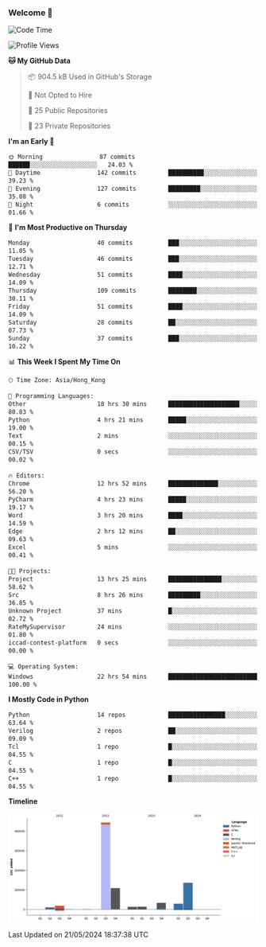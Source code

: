 ### Welcome 👋

<!--START_SECTION:waka-->
![Code Time](http://img.shields.io/badge/Code%20Time-49%20hrs%2025%20mins-blue)

![Profile Views](http://img.shields.io/badge/Profile%20Views-172-blue)

**🐱 My GitHub Data** 

> 📦 904.5 kB Used in GitHub's Storage 
 > 
> 🚫 Not Opted to Hire
 > 
> 📜 25 Public Repositories 
 > 
> 🔑 23 Private Repositories 
 > 
**I'm an Early 🐤** 

```text
🌞 Morning                87 commits          ██████░░░░░░░░░░░░░░░░░░░   24.03 % 
🌆 Daytime                142 commits         ██████████░░░░░░░░░░░░░░░   39.23 % 
🌃 Evening                127 commits         █████████░░░░░░░░░░░░░░░░   35.08 % 
🌙 Night                  6 commits           ░░░░░░░░░░░░░░░░░░░░░░░░░   01.66 % 
```
📅 **I'm Most Productive on Thursday** 

```text
Monday                   40 commits          ███░░░░░░░░░░░░░░░░░░░░░░   11.05 % 
Tuesday                  46 commits          ███░░░░░░░░░░░░░░░░░░░░░░   12.71 % 
Wednesday                51 commits          ████░░░░░░░░░░░░░░░░░░░░░   14.09 % 
Thursday                 109 commits         ████████░░░░░░░░░░░░░░░░░   30.11 % 
Friday                   51 commits          ████░░░░░░░░░░░░░░░░░░░░░   14.09 % 
Saturday                 28 commits          ██░░░░░░░░░░░░░░░░░░░░░░░   07.73 % 
Sunday                   37 commits          ███░░░░░░░░░░░░░░░░░░░░░░   10.22 % 
```


📊 **This Week I Spent My Time On** 

```text
🕑︎ Time Zone: Asia/Hong_Kong

💬 Programming Languages: 
Other                    18 hrs 30 mins      ████████████████████░░░░░   80.83 % 
Python                   4 hrs 21 mins       █████░░░░░░░░░░░░░░░░░░░░   19.00 % 
Text                     2 mins              ░░░░░░░░░░░░░░░░░░░░░░░░░   00.15 % 
CSV/TSV                  0 secs              ░░░░░░░░░░░░░░░░░░░░░░░░░   00.02 % 

🔥 Editors: 
Chrome                   12 hrs 52 mins      ██████████████░░░░░░░░░░░   56.20 % 
PyCharm                  4 hrs 23 mins       █████░░░░░░░░░░░░░░░░░░░░   19.17 % 
Word                     3 hrs 20 mins       ████░░░░░░░░░░░░░░░░░░░░░   14.59 % 
Edge                     2 hrs 12 mins       ██░░░░░░░░░░░░░░░░░░░░░░░   09.63 % 
Excel                    5 mins              ░░░░░░░░░░░░░░░░░░░░░░░░░   00.41 % 

🐱‍💻 Projects: 
Project                  13 hrs 25 mins      ███████████████░░░░░░░░░░   58.62 % 
Src                      8 hrs 26 mins       █████████░░░░░░░░░░░░░░░░   36.85 % 
Unknown Project          37 mins             █░░░░░░░░░░░░░░░░░░░░░░░░   02.72 % 
RateMySupervisor         24 mins             ░░░░░░░░░░░░░░░░░░░░░░░░░   01.80 % 
iccad-contest-platform   0 secs              ░░░░░░░░░░░░░░░░░░░░░░░░░   00.00 % 

💻 Operating System: 
Windows                  22 hrs 54 mins      █████████████████████████   100.00 % 
```

**I Mostly Code in Python** 

```text
Python                   14 repos            ████████████████░░░░░░░░░   63.64 % 
Verilog                  2 repos             ██░░░░░░░░░░░░░░░░░░░░░░░   09.09 % 
Tcl                      1 repo              █░░░░░░░░░░░░░░░░░░░░░░░░   04.55 % 
C                        1 repo              █░░░░░░░░░░░░░░░░░░░░░░░░   04.55 % 
C++                      1 repo              █░░░░░░░░░░░░░░░░░░░░░░░░   04.55 % 
```



**Timeline**

![Lines of Code chart](https://raw.githubusercontent.com/xhj2501/xhj2501/main/assets/bar_graph.png)


 Last Updated on 21/05/2024 18:37:38 UTC
<!--END_SECTION:waka-->



